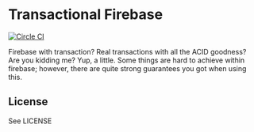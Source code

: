 # Transactional Firebase

[![Circle CI](https://circleci.com/gh/tomaskulich/firebase-transactions.svg?style=svg)](https://circleci.com/gh/tomaskulich/firebase-transactions)

Firebase with transaction? Real transactions with all the ACID goodness? Are you kidding me? Yup, a
little. Some things are hard to achieve within firebase; however, there are quite strong guarantees
you got when using this.

## License

See LICENSE
